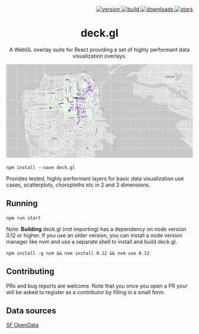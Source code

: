 <p align="right">
  <a href="https://npmjs.org/package/deck.gl">
    <img src="https://img.shields.io/npm/v/deck.gl.svg?style=flat-square" alt="version" />
  </a>
  <a href="https://travis-ci.org/uber/deck.gl">
    <img src="https://img.shields.io/travis/uber/deck.gl/master.svg?style=flat-square" alt="build" />
  </a>
  <a href="https://npmjs.org/package/deck.gl">
    <img src="https://img.shields.io/npm/dm/deck.gl.svg?style=flat-square" alt="downloads" />
  </a>
  <a href="http://starveller.sigsev.io/uber/deck.gl">
    <img src="http://starveller.sigsev.io/api/repos/uber/deck.gl/badge" alt="stars" />
  </a>
</p>

<h1 align="center">deck.gl</h1>
<p align="center">A WebGL overlay suite for React providing a set of highly performant data visualization overlays.</p>

![screenshot](screenshot.png)

    npm install --save deck.gl

Provides tested, highly performant layers for basic data visualization
use cases, scatterplots, choropleths etc in 2 and 3 dimensions.

## Running

    npm run start

Note: **Building** deck.gl (not importing) has a dependency on node
version 0.12 or higher. If you use an older version, you can install
a node version manager like nvm and use a separate shell to install
and build deck.gl.

    npm install -g nvm && nvm install 0.12 && nvm use 0.12

## Contributing

PRs and bug reports are welcome. Note that you once you open a PR your will be asked to
register as a contributor by filling in a small form.

## Data sources

[SF OpenData](https://data.sfgov.org)

